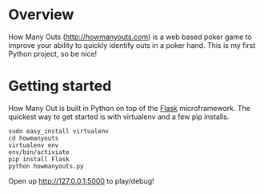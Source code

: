 Overview
===========

How Many Outs (http://howmanyouts.com) is a web based poker game to improve your ability to quickly identify outs in a poker hand.  This is my first Python project, so be nice!


Getting started
===========

How Many Out is built in Python on top of the [Flask](http://flask.pocoo.org/) microframework.  The quickest way to get started is with virtualenv and a few pip installs.

    sudo easy_install virtualenv
    cd howmanyouts
    virtualenv env
    env/bin/activiate
    pip install Flask
    python howmanyouts.py

Open up http://127.0.0.1:5000 to play/debug!